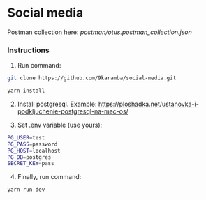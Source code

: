 # Social media

Postman collection here: *postman/otus.postman_collection.json*

### Instructions
1. Run command:
```sh
git clone https://github.com/9karamba/social-media.git

yarn install
```

2. Install postgresql. Example: https://ploshadka.net/ustanovka-i-podkljuchenie-postgresql-na-mac-os/


3. Set .env variable (use yours):
```sh
PG_USER=test
PG_PASS=password
PG_HOST=localhost
PG_DB=postgres
SECRET_KEY=pass
```

4. Finally, run command:
```sh
yarn run dev
```